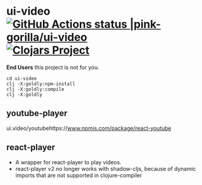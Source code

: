 # ui-video [![GitHub Actions status |pink-gorilla/ui-video](https://github.com/pink-gorilla/ui-video/workflows/CI/badge.svg)](https://github.com/pink-gorilla/ui-video/actions?workflow=CI)[![Clojars Project](https://img.shields.io/clojars/v/org.pinkgorilla/ui-video.svg)](https://clojars.org/org.pinkgorilla/ui-video)

**End Users** this project is not for you.



```
cd ui-video
clj -X:goldly:npm-install
clj -X:goldly:compile
clj -X:goldly
```

## youtube-player

ui.video/youtubehttps://www.npmjs.com/package/react-youtube


## react-player

- A wrapper for react-player to play videos.
- react-player v2 no longer works with shadow-cljs, because of dynamic imports that
  are not supported in clojure-compiler
